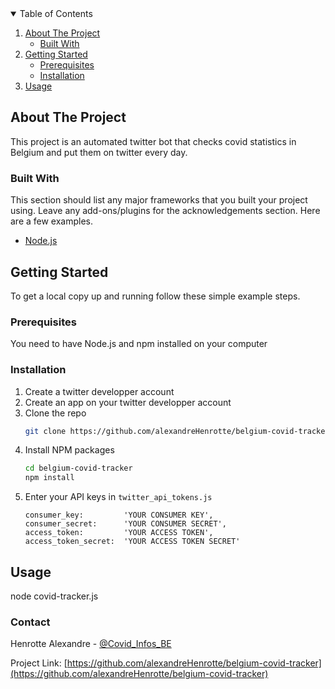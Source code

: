 <!-- TABLE OF CONTENTS -->
<details open="open">
  <summary>Table of Contents</summary>
  <ol>
    <li>
      <a href="#about-the-project">About The Project</a>
      <ul>
        <li><a href="#built-with">Built With</a></li>
      </ul>
    </li>
    <li>
      <a href="#getting-started">Getting Started</a>
      <ul>
        <li><a href="#prerequisites">Prerequisites</a></li>
        <li><a href="#installation">Installation</a></li>
      </ul>
    </li>
    <li><a href="#usage">Usage</a></li>
  </ol>
</details>

<!-- ABOUT THE PROJECT -->

## About The Project

This project is an automated twitter bot that checks covid statistics in Belgium and put them on twitter every day.

### Built With

This section should list any major frameworks that you built your project using. Leave any add-ons/plugins for the acknowledgements section. Here are a few examples.

- [Node.js](https://nodejs.org/)

<!-- GETTING STARTED -->

## Getting Started

To get a local copy up and running follow these simple example steps.

### Prerequisites

You need to have Node.js and npm installed on your computer

### Installation

1. Create a twitter developper account
2. Create an app on your twitter developper account
3. Clone the repo
   ```sh
   git clone https://github.com/alexandreHenrotte/belgium-covid-tracker
   ```
4. Install NPM packages
   ````sh
   cd belgium-covid-tracker
   npm install
   ````
5. Enter your API keys in `twitter_api_tokens.js`
   ```JS
   consumer_key:         'YOUR CONSUMER KEY',
   consumer_secret:      'YOUR CONSUMER SECRET',
   access_token:         'YOUR ACCESS TOKEN',
   access_token_secret:  'YOUR ACCESS TOKEN SECRET'
   ```

<!-- USAGE EXAMPLES -->

## Usage

node covid-tracker.js

### Contact

Henrotte Alexandre - [@Covid_Infos_BE](https://twitter.com/Covid_Infos_BE)

Project Link: [https://github.com/alexandreHenrotte/belgium-covid-tracker](https://github.com/alexandreHenrotte/belgium-covid-tracker)
